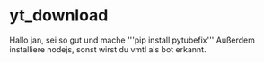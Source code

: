 # yt_download
Hallo jan, sei so gut und mache
'''pip install pytubefix'''
Außerdem installiere nodejs, sonst wirst du vmtl als bot erkannt.